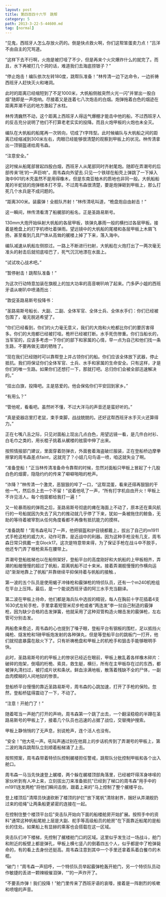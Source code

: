 ```yaml
---
layout: post
title: 第四百四十六节　跳帮
category: 5
path: 2013-3-22-5-44600.md
tag: [normal]
---
```


“见鬼，西班牙人怎么存放火药的。倒是快点救火啊，你们这帮笨蛋卖力点！”吕洋不由自主的咒骂道。

“这样下去不行啊，火炮是被打哑了不少，但是再来个火灾爆炸什么的就完了。而且，水下再被打几个洞的话，难道我们去海底捞银子？”

“停止炮击！编队依次左转180度，跳帮队准备！”林传清一边下达命令，一边祈祷西班牙人赶快灭火和堵洞。

此时的距离已经缩短到了不足1000米，大帆船侧舷突然火光一闪"并冒出一股白烟"随即是一声炮响。尽接着又是连着七八次炮击的白烟。炮弹拖着白色的烟迹在距离弄潮不远的地方激起了水柱。

林传清巍然不动，这个距离上西班牙人得运气爆棚才能击中他的船，不过西班牙人的反击充分说明了他们不打算老老实实的投降。而且火炮甲板的火炮也未全灭。

编队在大帆船的船尾再一次转向，切成了t字阵型。此时候编队与大帆船之间的距离已经缩减到300米左右，肉眼已经能够很清楚的观察到甲板上的状况。林传清拿出一顶钢盔递给周韦森。

“注意安全。”

这时候从船尾部冒起四股白烟，西班牙人从尾部同时齐射尾炮。随即在弄潮号的后部传来‘咣‘的一声巨响"。周韦森向外望去.只见一个铁球在船壳上弹跳了一下掉入海中901的木壳虽然不是用得橡木，但是东南亚柚木的质地也非同一般。大帆船船尾的半蛇铳的炮弹根本打不穿。不过周韦森很清楚，要是炮弹砸到甲板上，那么打死几个水兵是不成问题的。

“距离300米。装霰弹！全舰队齐射！”林传清吼叫道，“桅盘炮自由射击！”

这一瞬间，林传清看清了船艉部的船名，正是圣路易斯号。

130mm大炮开始纵射大帆船的各层甲板，铁弹丸暴雨一般的横扫过各层甲板。接着是桅盘上的打字机喷吐着弹雨。望远镜中的大帆船的尾楼和各层甲板上木屑飞扬，甚至看到几具尸体从高耸的艉楼上掉了下来，落入海中。

编队减速从帆船左侧掠过。一路上不断进行扫射，大帆船在火炮打出了一两次毫无准头的射击后就彻底哑巴了，死气沉沉地漂在水面上。

“试试攻心战术吧。”

“暂停射击！跳帮队准备！”

为这次行动特意加装在旗舰上的加大功率的高音喇叭响了起来。门多萨小姐的西班牙语从喇叭中喷涌而出：

“敦促圣路易斯号投降书：

“圣路易斯号船长、大副、二副、全体军官、全体士兵、全体水手们：你们已经被包围了，毫无脱逃希望了。

“你们已经看到，你们的火力毫无意义，我们的大炮和火枪都比你们的要厉害得多。你们的大炮都已经被打哑。桅杆已经被打断。水手死伤惨重。你们当船长的，当军官的，应该多考虑一下你们的部下和家属的心情，早一点为自己和他们找一条生路，不要再做无谓的牺牲了。

“现在我们已经随时可以靠帮登上并占领你们的船。你们应该全体放下武器，停止抵抗。我们将保证你们全体军官、士兵、水手和家属的生命安全。只有这样，才是你们的唯一生路。如果你们还想打一下，那就打吧。总归你们会被全部迅速解决的。”

“挂出白旗，投降吧。主是慈爱的。他会保佑你们平安回到家乡。”

“有用么？”

“管他呢，看看吧。虽然听不懂，不过大洋马的声音还是蛮好听的。”

“真是瓷器店里打老鼠，束手束脚，战战兢兢的。还好这帮西班牙水手灭火还算得力。”

正在七嘴八舌之际，只见对面船上现出几点白色，用望远镜一看，是几件白衬衫、白毛巾之类的，用长棍子挑着从艉楼的舷窗中伸了出来。

按照情报部门建议，里面穿着防弹衣，外面套着海盗破烂服装，正在登船桥边摩拳擦掌的周韦森差点faint，这就完了？小妞几句鸟语一喷，咱这就失业了啊。

“准备登船！”正当林传清准备命令靠帮的时候，忽然对面船只甲板上冒起了十几股白色的烟雾，隐隐约约的传来了噼噼啪啪的枪声。

“诈降？”林传清一个激灵，恶狠狠的啐了一口，“这帮混蛋，看来还得再狠狠的干他一气，然后杀上去一个不留！”说着他吼了一声，“所有打字机自由开火！甲板上不许见活人。每个炮窗都给我打一遍！”

又一轮暴雨般的弹雨之后，圣路易斯号彻底的瘫在海面上不动了，原本还在乘风航行的一号船就因为失去了风力的推动就几乎停了下来，犹如一条被拖住的鲸鱼，无助的等待着被宰割从任何角度看都不再像有抵抗能力的摸样。

“准备跳帮！”周韦森吼叫了一声，他把钢盔和护目镜都戴上，拔出了自己的m1911式手枪这枪的威力大，动作可靠，是近战中的利器。因为这种手枪没有几支，周韦森日常只佩戴一支Glock17。这次是特意带来得，为了保证手枪在战斗中不脱手，他还专门弄了根枪索系在腰带上。

弄潮号登船舷梯也以在船侧架好，登船平台的高度刚好和大帆船的上甲板相齐，弄潮的船艏慢慢的超过了帆船，距离帆船不过十来米。接着弄潮舰慢慢的作横向运动"渐渐地靠上了帆船"并靠继续平抑保持着与帆船的接触.，

第一波的五个队员是使用蝎子冲锋枪和霰弹枪的特侦队员，还有一个m240机枪组在平台上压阵。最后，是一个能说西班牙语的阿三水手充当翻译。

第二波在甲板上待命，他们都是海兵队中选拔的精锐，每人在胸前十字花插着4支1630式左轮手枪，手里拿着短管米尼步枪或者“两连发”李一挝自己制造的霰弹枪，因为缺少合格的击发弹簧，他就采用了这种双管构造火帽击发的霰弹枪，左右管可分别击发。

两船愈来愈近，周韦森的心也提到了嗓子眼，登船平台有钢板的围栏，足以抵挡火绳枪、燧发枪和1磅甲板炮发射的各种弹丸，但是等登船平台的跳板门一打开，他们就彻底暴露在敌火下了。只有祈祷桅盘和甲板上的机枪手和狙击手能够眼明手快。

此时，圣路易斯号的的甲板上的惨状已经近在眼前，甲板上散乱着各样橡木碎片：破碎的炮架，倒塌的桁桅、索具，救生艇，横衍，所有在主甲板存在过的东西，都被弹丸清扫过，被打成片状和条状。鲜血涂满地板，散落着残缺不全的尸体，一副血肉模糊的人间地狱的惨景。

登船桥平台慢慢的靠近圣路易斯号，周韦森的心跳加速，打开了手枪的保险。忽然，登船桥猛得震动了一下，不动了。

“注意！开舱门了！”

随着哐当一声舱门打开的声响，周韦森第一个跳了出去，一个翻滚稳稳的半蹲在圣路易斯号的甲板上了，接着几个队员也迅速的占据了战位，交替掩护搜索。

甲板上静悄悄的了无声息，别说枪声，连个活人也没有。

“安全！”他大吼一声。吼叫声通过别在他肩上的步话机传到了弄潮号的甲板上，第二波的海兵跳帮队立刻顺着船梯涌了上去。

按照预案，周韦森带着特侦队控制艉楼担任警戒，跳帮队分批控制甲板和各个出入舱口。

周韦森一马当先快速登上艉楼，两个躲在艉楼顶部角落里，已经被吓得浑身哆嗦的家伙听到有人冲上来，立刻拔出刀来准备抵抗"已经到了梯口的周韦森"用手中的m1911连发两枪"将他们瞬间击倒，跟着上来的"马上控制了整个艉楼平台。

登上楼顶后"清障员快速砍断了楼顶的护拦"放下尾帆"清除射界，捆好从弄潮舰扔过来的缆绳"让两条船更紧密的连接在一起。

在控制住整个楼顶平台后"突击队开始向下面的船楼舱房开始扩展。按照手中的资料"通常这种帆船尾舱上层是大副、舵手等高级船员的舱房"在下面靠近船尾的是船长的住处。如果船上有显赫的乘客也会搭载在这一区域。

突击队们冲下楼梯，先控制了艉楼舱门口的区域。这里似乎发生过一场战斗，舱门和附近的板壁上都是弹孔，甲板上横七竖八的倒着四五个人，似乎都是中了枪弹毙命的，有的看上去身份还挺高。周韦森注意到其中一个手里还拿着系着白餐巾的木棍。

“破门！”周韦森一声招呼，一个特侦队员举起霰弹枪轰开舱门，另一个特侦队员动作敏捷的丢进一颗辣椒催泪弹，“”的一声炸开了。

“不要丢炸弹！我们投降！”舱门里传来了西班牙语的哀嚎，接着是一阵剧烈的咳嗽和喷嚏的声音。